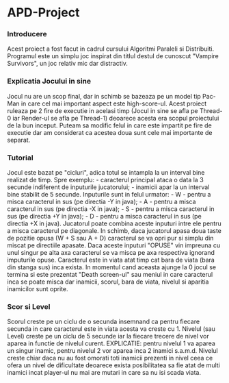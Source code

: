# APD-Project


### Introducere
Acest proiect a fost facut in cadrul cursului Algoritmi Paraleli si Distribuiti.
Programul este un simplu joc inspirat din titlul destul de cunoscut "Vampire Survivors", un joc relativ mic dar distractiv.

### Explicatia Jocului in sine
Jocul nu are un scop final, dar in schimb se bazeaza pe un model tip Pac-Man in care cel mai important aspect este high-score-ul.
Acest proiect ruleaza pe 2 fire de executie in acelasi timp (Jocul in sine se afla pe Thread-0 iar Render-ul se afla pe Thread-1) deoarece acesta era scopul proiectului de la bun inceput. Puteam sa modific felul in care este impartit pe fire de executie dar am considerat ca acestea doua sunt cele mai importante de separat.

### Tutorial
Jocul este bazat pe "cicluri", adica totul se intampla la un interval bine realizat de timp.
Spre exemplu:
    - caracterul principal ataca o data la 3 secunde indiferent de inputurile jucatorului;
    - inamicii apar la un interval bine stabilit de 5 secunde.
Inputurile sunt in felul urmator:
    - W - pentru a misca caracterul in sus (pe directia -Y in java);
    - A - pentru a misca caracterul in sus (pe directia -X in java);
    - S - pentru a misca caracterul in sus (pe directia +Y in java);
    - D - pentru a misca caracterul in sus (pe directia +X in java).
Jucatorul poate combina aceste inputuri intre ele pentru a misca caracterul pe diagonale. In schimb, daca jucatorul apasa doua taste de pozitie opusa (W + S sau A + D) caracterul se va opri pur si simplu din miscat pe directiile apasate. Daca aceste inputuri "OPUSE" vin impreuna cu unul singur pe alta axa caracterul se va misca pe axa respectiva ignorand imputurile opuse.
Caracterul este in viata atat timp cat bara de viata (bara din stanga sus) inca exista. In momentul cand aceasta ajunge la 0 jocul se termina si este prezentat "Death screen-ul" sau meniul in care caracterul inca se poate misca dar inamicii, scorul, bara de viata, nivelul si aparitia inamicilor sunt oprite. 

### Scor si Level
Scorul creste pe un ciclu de o secunda insemnand ca pentru fiecare secunda in care caracterul este in viata acesta va creste cu 1.
Nivelul (sau Level) creste pe un ciclu de 5 secunde iar la fiecare trecere de nivel vor aparea in functie de nivelul curent.
EXPLICATIE: pentru nivelul 1 va aparea un singur inamic, pentru nivelul 2 vor aparea inca 2 inamici s.a.m.d.
Nivelul creste chiar daca nu au fost omorati toti inamicii prezenti in nivel ceea ce ofera un nivel de dificultate deoarece exista posibilitatea sa fie atat de multi inamici incat player-ul nu mai are mutari in care sa nu isi scada viata.